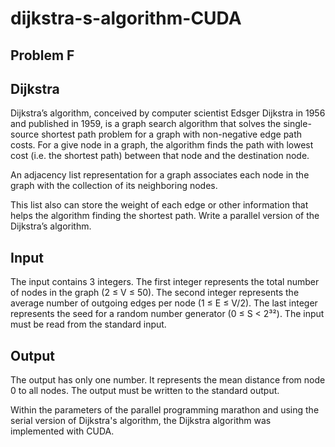 # dijkstra-s-algorithm-CUDA

## Problem F
## Dijkstra

Dijkstra’s algorithm, conceived by computer scientist Edsger Dijkstra in 1956 and published in 1959, is a graph search algorithm that solves the single-source shortest path problem for a graph with non-negative edge path costs.
For a give node in a graph, the algorithm finds the path with lowest cost (i.e. the shortest path) between that node and the destination node. 

An adjacency list representation for a graph associates each node in the graph with the collection of its neighboring nodes.

This list also can store the weight of each edge or other information that helps the algorithm finding the shortest path.
Write a parallel version of the Dijkstra’s algorithm.

## Input
The input contains 3 integers. The first integer represents the total number of nodes in
the graph (2 ≤ V ≤ 50). The second integer represents the average number of outgoing
edges per node (1 ≤ E ≤ V/2). The last integer represents the seed for a random number
generator (0 ≤ S < 2³²).
The input must be read from the standard input.

## Output
The output has only one number. It represents the mean distance from node 0 to all
nodes.
The output must be written to the standard output.

Within the parameters of the parallel programming marathon and using the serial version of Dijkstra's algorithm, the Dijkstra algorithm was implemented with CUDA.
